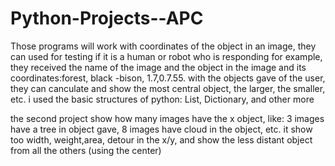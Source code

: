 # Python-Projects--APC

Those programs will work with coordinates of the object in an image, they can used for testing if it is a human or robot who is responding for example, they received the name of the image and the object in the image and its coordinates:forest, black -bison, 1.7,0.7.55. with the objects gave of the user, they can canculate and show the most central object, the larger, the smaller, etc. i used the basic structures of python: List, Dictionary, and other more

the second project show how many images have the x object, like: 3 images have a tree in object gave, 8 images have cloud in the object, etc. it show too width, weight,area, detour in the x/y, and show the less distant object from all the others (using the center) 
